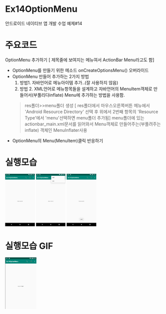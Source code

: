 # Ex14OptionMenu
안드로이드 네이티브 앱 개발 수업 예제#14

# 주요코드
OptionMenu 추가하기 [ 제목줄에 보여지는 메뉴여서 ActionBar Menu라고도 함]

- OptionMenu를 만들기 위한 메소드 onCreateOptionsMenu() 오버라이드
- OptionMenu 만들어 추가하는 2가지 방법
  1) 방법1. 자바언어로 메뉴아이템 추가..(잘 사용하지 않음)
  2) 방법 2. XML언어로 메뉴항목들을 설계하고 자바언어의 MenuItem객체로 만들어서(부풀리다inflate) Menu에 추가하는 방법을 사용함.
    > res폴더>>menu폴더 생성 [ res폴더에서 마우스오른쪽버튼 메뉴에서 'Android Resource Directory' 선택 후 위에서 2번째 항목의 'Resource Type'에서 'menu'선택하면 menu폴더 추가됨]
    > menu폴더에 있는 actionbar_main.xml문서를 읽어와서 Menu객체로 만들어주는(부풀려주는inflate) 객체인 MenuInflater사용
- OptionMenu의 Menu(MenuItem)클릭 반응하기

# 실행모습
<div>
  <img src="device-2019-12-17-173337.png" width="19%"/>
  <img src="device-2019-12-17-173532.png" width="19%"/>
  <img src="device-2019-12-17-173615.png" width="19%"/>
</div>

# 실행모습 GIF
<div>
  <img src="GIF.gif" width="20%"/>
</div>
